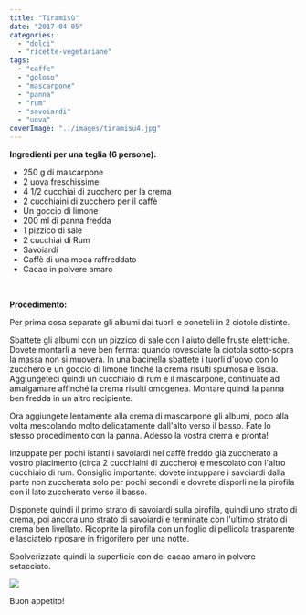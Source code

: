 ```yaml
---
title: "Tiramisù"
date: "2017-04-05"
categories: 
  - "dolci"
  - "ricette-vegetariane"
tags: 
  - "caffe"
  - "goloso"
  - "mascarpone"
  - "panna"
  - "rum"
  - "savoiardi"
  - "uova"
coverImage: "../images/tiramisu4.jpg"
---
```


**Ingredienti per una teglia (6 persone):**

- 250 g di mascarpone
- 2 uova freschissime
- 4 1/2 cucchiai di zucchero per la crema
- 2 cucchiaini di zucchero per il caffè
- Un goccio di limone
- 200 ml di panna fredda
- 1 pizzico di sale
- 2 cucchiai di Rum
- Savoiardi
- Caffè di una moca raffreddato
- Cacao in polvere amaro

 

**Procedimento:**

Per prima cosa separate gli albumi dai tuorli e poneteli in 2 ciotole distinte.

Sbattete gli albumi con un pizzico di sale con l'aiuto delle fruste elettriche. Dovete montarli a neve ben ferma: quando rovesciate la ciotola sotto-sopra la massa non si muoverà. In una bacinella sbattete i tuorli d'uovo con lo zucchero e un goccio di limone finché la crema risulti spumosa e liscia. Aggiungeteci quindi un cucchiaio di rum e il mascarpone, continuate ad amalgamare affinché la crema risulti omogenea. Montare quindi la panna ben fredda in un altro recipiente.

Ora aggiungete lentamente alla crema di mascarpone gli albumi, poco alla volta mescolando molto delicatamente dall'alto verso il basso. Fate lo stesso procedimento con la panna. Adesso la vostra crema è pronta!

Inzuppate per pochi istanti i savoiardi nel caffè freddo già zuccherato a vostro piacimento (circa 2 cucchiaini di zucchero) e mescolato con l'altro cucchiaio di rum. Consiglio importante: dovete inzuppare i savoiardi dalla parte non zuccherata solo per pochi secondi e dovrete disporli nella pirofila con il lato zuccherato verso il basso.

Disponete quindi il primo strato di savoiardi sulla pirofila, quindi uno strato di crema, poi ancora uno strato di savoiardi e terminate con l'ultimo strato di crema ben livellato. Ricoprite la pirofila con un foglio di pellicola trasparente e lasciatelo riposare in frigorifero per una notte.

Spolverizzate quindi la superficie con del cacao amaro in polvere setacciato.

![](https://cucinadalnord.it/wp-content/uploads/2017/04/tiramisu.jpg)

Buon appetito!
